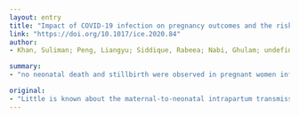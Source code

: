 ```yaml
---
layout: entry
title: "Impact of COVID-19 infection on pregnancy outcomes and the risk of maternal-to-neonatal intrapartum transmission of COVID-19 during natural birth"
link: "https://doi.org/10.1017/ice.2020.84"
author:
- Khan, Suliman; Peng, Liangyu; Siddique, Rabeea; Nabi, Ghulam; undefined, Nawsherwan; Xue, Mengzhou; Liu, Jianbo; Han, Guang

summary:
- "no neonatal death and stillbirth were observed in pregnant women infected with COVID-19. All of the neonates had normal birth weight, birth length, and normal Apgar score. Only one neonate was delivered prematurely. Little is known about the maternal-to-neonatal intrapartum transmission via vaginal route. None of the three neonates were delivered via natural birth. Neither of the 3 neonates was delivered. No neonatale death or stillbirth was observed. We report the adverse pregnancy outcomes in pregnancy were reported in. all of the infants."

original:
- "Little is known about the maternal-to-neonatal intrapartum transmission of COVID-19 via vaginal route. In this study, we report the adverse pregnancy outcomes in pregnant women infected with COVID-19 pneumonia and the risk of intrapartum transmission of COVID-19 via vaginal route. None of the three neonates were infected with COVID-19 delivered via natural birth. Only one neonate was delivered prematurely. No neonatal death and stillbirth were observed in pregnant women infected with COVID-19. Moreover, all of the neonates had normal birth weight, birth length, and normal Apgar score."
---
```


